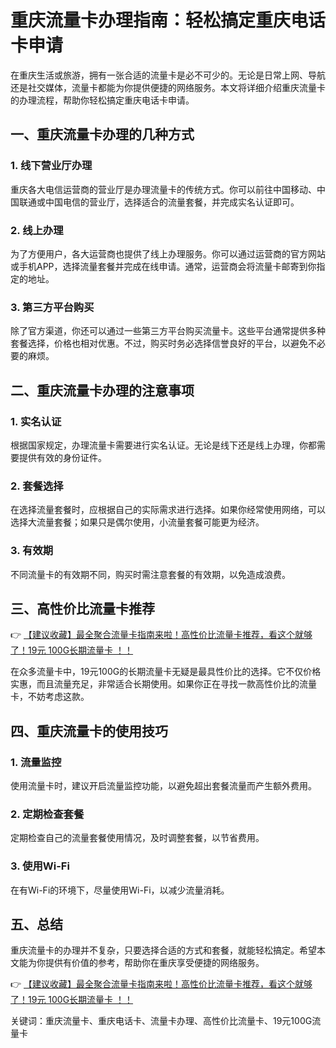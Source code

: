 # 重庆流量卡办理指南：轻松搞定重庆电话卡申请

在重庆生活或旅游，拥有一张合适的流量卡是必不可少的。无论是日常上网、导航还是社交媒体，流量卡都能为你提供便捷的网络服务。本文将详细介绍重庆流量卡的办理流程，帮助你轻松搞定重庆电话卡申请。

## 一、重庆流量卡办理的几种方式

### 1. 线下营业厅办理
重庆各大电信运营商的营业厅是办理流量卡的传统方式。你可以前往中国移动、中国联通或中国电信的营业厅，选择适合的流量套餐，并完成实名认证即可。

### 2. 线上办理
为了方便用户，各大运营商也提供了线上办理服务。你可以通过运营商的官方网站或手机APP，选择流量套餐并完成在线申请。通常，运营商会将流量卡邮寄到你指定的地址。

### 3. 第三方平台购买
除了官方渠道，你还可以通过一些第三方平台购买流量卡。这些平台通常提供多种套餐选择，价格也相对优惠。不过，购买时务必选择信誉良好的平台，以避免不必要的麻烦。

## 二、重庆流量卡办理的注意事项

### 1. 实名认证
根据国家规定，办理流量卡需要进行实名认证。无论是线下还是线上办理，你都需要提供有效的身份证件。

### 2. 套餐选择
在选择流量套餐时，应根据自己的实际需求进行选择。如果你经常使用网络，可以选择大流量套餐；如果只是偶尔使用，小流量套餐可能更为经济。

### 3. 有效期
不同流量卡的有效期不同，购买时需注意套餐的有效期，以免造成浪费。

## 三、高性价比流量卡推荐

👉 [【建议收藏】最全聚合流量卡指南来啦！高性价比流量卡推荐，看这个就够了！19元 100G长期流量卡 ！！](https://bit.ly/Liuliangka)

在众多流量卡中，19元100G的长期流量卡无疑是最具性价比的选择。它不仅价格实惠，而且流量充足，非常适合长期使用。如果你正在寻找一款高性价比的流量卡，不妨考虑这款。

## 四、重庆流量卡的使用技巧

### 1. 流量监控
使用流量卡时，建议开启流量监控功能，以避免超出套餐流量而产生额外费用。

### 2. 定期检查套餐
定期检查自己的流量套餐使用情况，及时调整套餐，以节省费用。

### 3. 使用Wi-Fi
在有Wi-Fi的环境下，尽量使用Wi-Fi，以减少流量消耗。

## 五、总结

重庆流量卡的办理并不复杂，只要选择合适的方式和套餐，就能轻松搞定。希望本文能为你提供有价值的参考，帮助你在重庆享受便捷的网络服务。

👉 [【建议收藏】最全聚合流量卡指南来啦！高性价比流量卡推荐，看这个就够了！19元 100G长期流量卡 ！！](https://bit.ly/Liuliangka)

关键词：重庆流量卡、重庆电话卡、流量卡办理、高性价比流量卡、19元100G流量卡